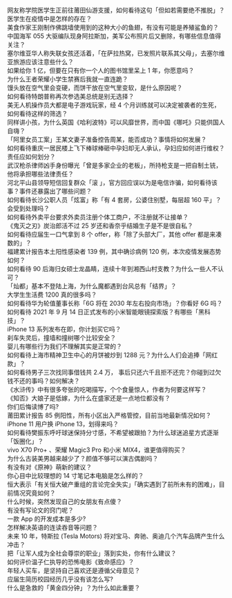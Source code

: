网友称学院医学生正前往莆田仙游支援，如何看待这句「但如若需要绝不推脱」？医学生在疫情中是怎样的存在？  
美食作家王刚制作佛跳墙使用到的这种大小的鱼翅，有没有可能是养殖鲨鱼的？  
中国海军 055 大驱编队现身阿拉斯加，美军公布照片后又删除，有哪些信息值得关注？  
塞尔维亚华人称失联女孩还活着，「在萨拉热窝，已发照片联系其父母」，去塞尔维亚旅游应该注意些什么？  
如果给你 1 亿，但要在只有你一个人的图书馆里呆上 1 年，你愿意吗？  
为什么王者荣耀小学生禁赛后我就一直连跪？  
馒头放在空气里会变硬，而饼干放在空气里变软，是什么原因呢？  
如何看待特朗普称再次参选美总统是别无选择？  
美无人机操作员大都是电子游戏玩家，经 4 个月训练就可以决定被袭者的生死，如何看待这样的筛选？  
同样讲小孩，为什么英国《哈利波特》可以风靡世界，而中国《哪吒》只能供国人自嗨？  
「阿里女员工案」王某文妻子准备控告周某，能否成功？事情将如何发展？  
如何看待重庆一居民楼上飞下棒球棒砸中孕妇却无人承认，孕妇应如何进行维权？责任应如何划分？  
武汉枪杀律师凶手身份曝光「曾是多家企业的老板」，所持枪支是一把自制土铳，他将承担哪些法律责任？  
河北平山县领导短信回复群众「滚 」，官方回应误以为是电信诈骗，如何看待该事？事件还暴露出了哪些问题？  
如何看待长沙公职人员「炫富」称「有 4 套房，公婆住别墅，每层超 160 平」？会受到处理吗？  
如何看待外卖平台要求外卖员注册个体工商户，不注册就不让接单？  
《鬼灭之刃》炭治郎活不过 25 岁还和香奈乎结婚生子是不是很自私？  
如何看待应届生一口气拿到 8 个 offer，称「除了头部大厂，其他 offer 都是来凑数的」？  
福建累计报告本土阳性感染者 139 例，其中确诊病例 120 例，本次疫情发展态势如何？  
如何看待 90 后海归女硕士龙晶睛，连续十年到湘西山村支教？为什么一些人不认可？  
「灿都」基本不登陆上海，为什么魔都遇到台风总有「结界」？  
大学生生活费 1200 真的很多吗？  
如何看待华为轮值董事长称「6G 将在 2030 年左右投向市场」？你看好 6G 吗？  
如何看待 2021 年 9 月 14 日正式发布的小米智能眼镜探索版？有哪些「黑科技」？  
iPhone 13 系列发布在即，你计划买它吗？  
刹车失灵后，撞墙和撞树哪个比较安全？  
婴儿有哪些行为我们不理解其实是正常的？  
如何看待上海市精神卫生中心的月饼被炒到 1288 元？为什么人们会追捧「网红款」？  
如何看待男子三次找同事借钱共 2.4 万， 事后只还六千且拒不还完？你碰到过欠钱不还的事吗？如何解决？  
《水浒传》中有很多夸张的吃喝描写，个个食量惊人，作者为何要这样写？  
《知否》大娘子是低嫁，为什么在盛家还是一点地位都没有？  
你们后悔读博了吗?  
莆田累计报告 85 例阳性，所有小区出入严格管控，目前当地最新情况如何？  
iPhone 11 用户换 iPhone 13，划得来吗？  
如何看待樊振东呼吁球迷保持分寸感，不希望被跟拍？为什么球迷追星方式逐渐「饭圈化」？  
vivo X70 Pro+ 、荣耀 Magic3 Pro 和小米 MIX4，谁更值得购买？  
为什么古装美男越来越少了？颜值不够可以演古偶剧吗？  
有没有对《原神》萌新的建议？  
你心目中比较理想的 14 寸笔记本电脑是怎么样的？  
恒大表示「有关恒大破产重组的言论完全失实」「确实遇到了前所未有的困难」，目前情况究竟如何？  
什么时候，突然发现自己的女朋友有点傻？  
有没有写论文的窍门呢？  
一款 App 的开发成本是多少?  
怎样解决英语的连读吞音等问题？  
未来 10 年，特斯拉 (Tesla Motors) 将对宝马、奔驰、奥迪几个汽车品牌产生什么冲击？  
把「让军人成为全社会尊崇的职业」落到实处，你有什么建议？  
如何评价温子仁执导的恐怖电影《致命感应》？  
年轻人买车，是坚持自己喜欢还是遵循父母意见？  
应届生简历校园经历几乎没有该怎么写?  
什么是急救的「黄金四分钟」？为什么如此重要？  

